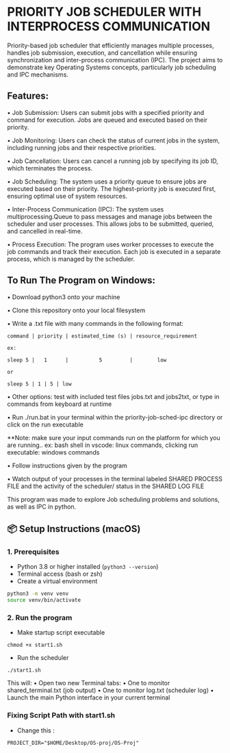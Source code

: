 # PRIORITY JOB SCHEDULER WITH INTERPROCESS COMMUNICATION
Priority-based job scheduler that efficiently manages multiple processes, handles job submission, execution, and cancellation while ensuring synchronization and inter-process communication (IPC). The project aims to demonstrate key Operating Systems concepts, particularly job scheduling and IPC mechanisms. 

## Features:
• Job Submission:
Users can submit jobs with a specified priority and command for execution. Jobs are
queued and executed based on their priority.

• Job Monitoring:
Users can check the status of current jobs in the system, including running jobs and their
respective priorities.

• Job Cancellation:
Users can cancel a running job by specifying its job ID, which terminates the process.

• Job Scheduling:
The system uses a priority queue to ensure jobs are executed based on their priority. The
highest-priority job is executed first, ensuring optimal use of system resources.

• Inter-Process Communication (IPC):
The system uses multiprocessing.Queue to pass messages and manage jobs between the
scheduler and user processes. This allows jobs to be submitted, queried, and cancelled in
real-time.

• Process Execution:
The program uses worker processes to execute the job commands and track their
execution. Each job is executed in a separate process, which is managed by the scheduler.

## To Run The Program on Windows:
• Download python3 onto your machine

• Clone this repository onto your local filesystem

• Write a .txt file with many commands in the following format:

    command | priority | estimated_time (s) | resource_requirement

    ex:

    sleep 5 |   1      |          5         |        low

    or 

    sleep 5 | 1 | 5 | low

• Other options: test with included test files jobs.txt and jobs2txt, or type in commands from keyboard at runtime

• Run ./run.bat in your terminal within the priority-job-sched-ipc directory or click on the run executable

**Note: make sure your input commands run on the platform for which you are running.. ex: bash shell in vscode: linux commands, clicking run executable: windows commands

• Follow instructions given by the program

• Watch output of your processes in the terminal labeled SHARED PROCESS FILE and the activity of the scheduler/ status in the SHARED LOG FILE


This program was made to explore Job scheduling problems and solutions, as well as IPC in python.

## 📦 Setup Instructions (macOS)

### 1. Prerequisites
- Python 3.8 or higher installed (`python3 --version`)
- Terminal access (bash or zsh)
- Create a virtual environment

```bash
python3 -m venv venv
source venv/bin/activate
```

### 2. Run the program
- Make startup script executable 
```
chmod +x start1.sh 
```
- Run the scheduler
```
./start1.sh
```
This will:
	•	Open two new Terminal tabs:
	•	One to monitor shared_terminal.txt (job output)
	•	One to monitor log.txt (scheduler log)
	•	Launch the main Python interface in your current terminal

### Fixing Script Path with start1.sh
- Change this :
```
PROJECT_DIR="$HOME/Desktop/OS-proj/OS-Proj"
```

